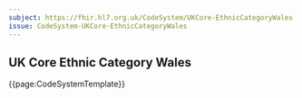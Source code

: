 ```yaml
---
subject: https://fhir.hl7.org.uk/CodeSystem/UKCore-EthnicCategoryWales
issue: CodeSystem-UKCore-EthnicCategoryWales
---
```

## UK Core Ethnic Category Wales

{{page:CodeSystemTemplate}}